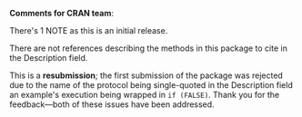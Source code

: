 **Comments for CRAN team**:

There's 1 NOTE as this is an initial release.

There are not references describing the methods in this package to cite in the Description field.

This is a **resubmission**; the first submission of the package was rejected due to the name of the protocol being single-quoted in the Description field an example's execution being wrapped in `if (FALSE)`. Thank you for the feedback—both of these issues have been addressed.
